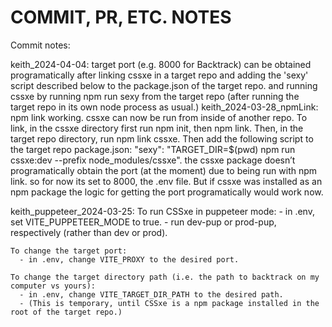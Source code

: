 # COMMIT, PR, ETC. NOTES

Commit notes:

  keith_2024-04-04:
    target port (e.g. 8000 for Backtrack) can be obtained programatically
    after linking cssxe in a target repo and adding the 'sexy' script described below to the package.json of the target repo.
    and running cssxe by running npm run sexy from the target repo (after running the target repo in its own node process as usual.)
  keith_2024-03-28_npmLink:
    npm link working.
    cssxe can now be run from inside of another repo.
    To link, in the cssxe directory first run npm init, then npm link.
    Then, in the target repo directory, run npm link cssxe.
    Then add the following script to the target repo package.json:
      "sexy": "TARGET_DIR=$(pwd) npm run cssxe:dev --prefix node_modules/cssxe".
    the cssxe package doesn’t programatically obtain the port (at the moment) due to being run with npm link. so for now its set to 8000, the .env file. But if cssxe was installed as an npm package the logic for getting the port programatically would work now.


  keith_puppeteer_2024-03-25:
    To run CSSxe in puppeteer mode:
      - in .env, set VITE_PUPPETEER_MODE to true.
      - run dev-pup or prod-pup, respectively (rather than dev or prod).

    To change the target port:
      - in .env, change VITE_PROXY to the desired port.

    To change the target directory path (i.e. the path to backtrack on my computer vs yours):
      - in .env, change VITE_TARGET_DIR_PATH to the desired path.
      - (This is temporary, until CSSxe is a npm package installed in the root of the target repo.)
